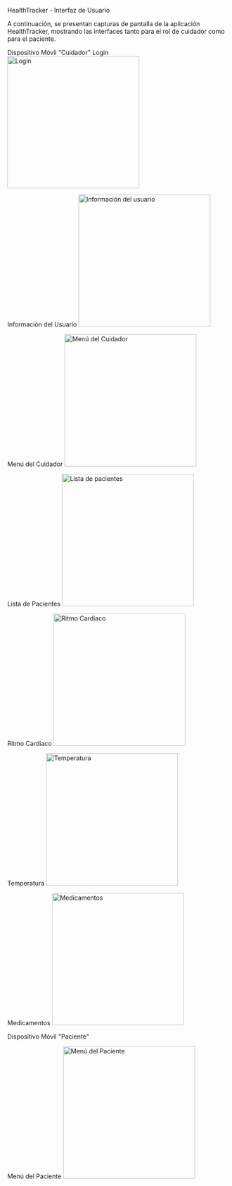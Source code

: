 HealthTracker - Interfaz de Usuario

A continuación, se presentan capturas de pantalla de la aplicación HealthTracker, mostrando las interfaces tanto para el rol de cuidador como para el paciente.

Dispositivo Móvil "Cuidador"
Login
<img src="https://github.com/SrJordy/Proyecto-Distribuidas/assets/120031341/289d7498-cbc0-4d0e-bcde-6b869c525bbc" alt="Login" title="Pantalla de Login" width="300"/>

Información del Usuario
<img src="https://github.com/SrJordy/Proyecto-Distribuidas/assets/120031341/a5b354d6-9945-4bba-b182-8d252203b41b" alt="Información del usuario" title="Información del Usuario" width="300"/>

Menú del Cuidador
<img src="https://github.com/SrJordy/Proyecto-Distribuidas/assets/120031341/d5b64477-3341-46db-8e57-9e389b7adef1" alt="Menú del Cuidador" title="Menú del Cuidador" width="300"/>

Lista de Pacientes
<img src="https://github.com/SrJordy/Proyecto-Distribuidas/assets/120031341/e43cbf28-ff53-4335-9352-a9415a9df31c" alt="Lista de pacientes" title="Lista de Pacientes" width="300"/>

Ritmo Cardiaco
<img src="https://github.com/SrJordy/Proyecto-Distribuidas/assets/120031341/cddd3fad-e284-42cc-9d16-388e9d7d8d8f" alt="Ritmo Cardiaco" title="Ritmo Cardíaco" width="300"/>

Temperatura
<img src="https://github.com/SrJordy/Proyecto-Distribuidas/assets/120031341/928204b7-7ec8-4cb1-836a-e2c2b6efc5c9" alt="Temperatura" title="Temperatura" width="300"/>

Medicamentos
<img src="https://github.com/SrJordy/Proyecto-Distribuidas/assets/120031341/ba02b5ac-fe53-4f18-ac17-32ad0a549b18" alt="Medicamentos" title="Medicamentos" width="300"/>

Dispositivo Móvil "Paciente"

Menú del Paciente
<img src="https://github.com/SrJordy/Proyecto-Distribuidas/assets/120031341/59b3ba67-0da9-4913-bfa3-f71a596b3997" alt="Menú del Paciente" title="Menú del Paciente" width="300"/>
